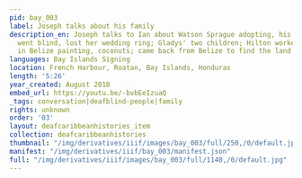 ```yaml
---
pid: bay_003
label: Joseph talks about his family
description_en: Joseph talks to Ian about Watson Sprague adopting, his 3 wives; Gladys
  went blind, lost her wedding ring; Gladys' two children; Hilton worked on a boat
  in Belize painting, coconuts; came back from Belize to find the land taken
languages: Bay Islands Signing
location: French Harbour, Roatan, Bay Islands, Honduras
length: '5:26'
year_created: August 2018
embed_url: https://youtu.be/-bvbEeIzuaQ
_tags: conversation|deafblind-people|family
rights: unknown
order: '03'
layout: deafcaribbeanhistories_item
collection: deafcaribbeanhistories
thumbnail: "/img/derivatives/iiif/images/bay_003/full/250,/0/default.jpg"
manifest: "/img/derivatives/iiif/bay_003/manifest.json"
full: "/img/derivatives/iiif/images/bay_003/full/1140,/0/default.jpg"
---
```


